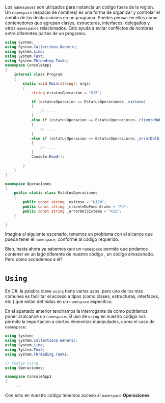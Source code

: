 Los `namespaces` son utilizados para instancia un código fuera de la región.  Un `namespace` (espacio de nombres) es una forma de organizar y controlar el ámbito de las declaraciones en un programa. Puedes pensar en ellos como contenedores que agrupan clases, estructuras, interfaces, delegados y otros `namespaces` relacionados. Esto ayuda a evitar conflictos de nombres entre diferentes partes de un programa.

```cs
using System;
using System.Collections.Generic;
using System.Linq;
using System.Text;
using System.Threading.Tasks;
namespace ConsoleApp1
{
    internal class Program
    {
        static void Main(string[] args)
        {
            string estatusOperacion = "K15";

            if (estatusOperacion == EstatusOperaciones._exitoso)
            {
                // ....
            }
            else if (estatusOperacion == EstatusOperaciones._clienteNoEncontrado)
            {
                // ....
            }
            else if (estatusOperacion == EstatusOperaciones._errorDelSistema)
            {
                // ....
            }
            Console.Read();

        }
    }
}

namespace Operaciones
{
    public static class EstatusOperaciones
    {
        public const string _exitoso = "K120";
        public const string _clienteNoEncontrado = "P4";
        public const string _errorDelSistema = "K15";
    }

}

```

Imagina el siguiente escenario, tenemos un problema con el alcance que pueda tener el `namespace`, conforme al código requerido.

Bien, hasta ahora ya sabemos que un `namespace` permite que podamos contener en un lago diferente de nuestro código , un código almacenado. Pero como accedemos a él?

# `Using`
  
En C#, la palabra clave `using` tiene varios usos, pero uno de los más comunes es facilitar el acceso a tipos (como clases, estructuras, interfaces, etc.) que están definidos en un `namespace` específico.

En el apartado anterior tendríamos la interrogante de como podríamos poner al alcance un `namespace`. El uso de `using` en nuestro código nos permite la importación a ciertos elementos manipulados, como el caso de `namespace`:

```cs
using System;
using System.Collections.Generic;
using System.Linq;
using System.Text;
using System.Threading.Tasks;

// Codigo using
using Operaciones;

namespace ConsoleApp1
{
	...
```

Con esto en nuestro código tenemos acceso al `namespace` **Operaciones**.